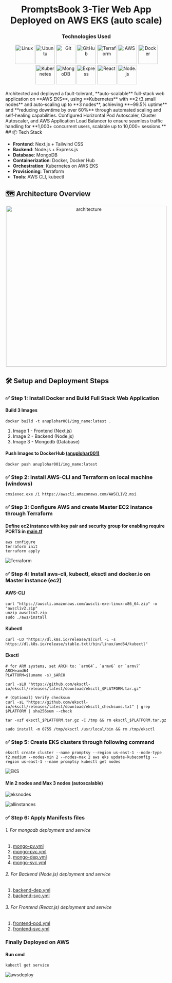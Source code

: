 <div align="center">

# PromptsBook 3-Tier Web App Deployed on AWS EKS (auto scale)

### Technologies Used

<img src="https://raw.githubusercontent.com/devicons/devicon/master/icons/linux/linux-original.svg" alt="Linux" width="60"/>
<img src="./assets/ubuntu.png" alt="Ubuntu" width="60" height="60"/>
<img src="https://raw.githubusercontent.com/devicons/devicon/master/icons/git/git-original.svg" alt="Git" width="60" height="60"/>
<img src="https://raw.githubusercontent.com/devicons/devicon/master/icons/github/github-original.svg" alt="GitHub" width="60" height="60" />
<img src="https://raw.githubusercontent.com/devicons/devicon/master/icons/terraform/terraform-original.svg" alt="Terraform" width="60"/>
<img src="https://raw.githubusercontent.com/devicons/devicon/master/icons/amazonwebservices/amazonwebservices-original-wordmark.svg" alt="AWS" width="60"/>
<img src="https://raw.githubusercontent.com/devicons/devicon/master/icons/docker/docker-original-wordmark.svg" alt="Docker" width="60"/>
<img src="https://raw.githubusercontent.com/devicons/devicon/master/icons/kubernetes/kubernetes-plain-wordmark.svg" alt="Kubernetes" width="60"/>
<img src="https://raw.githubusercontent.com/devicons/devicon/master/icons/mongodb/mongodb-original.svg" alt="MongoDB" width="60"/>
<img src="https://raw.githubusercontent.com/devicons/devicon/master/icons/express/express-original.svg" alt="Express" width="60"/>
<img src="https://raw.githubusercontent.com/devicons/devicon/master/icons/react/react-original.svg" alt="React" width="60"/>
<img src="https://raw.githubusercontent.com/devicons/devicon/master/icons/nodejs/nodejs-original.svg" alt="Node.js" width="60"/>


<br>
</div>
<br>
 Architected and deployed a fault-tolerant, **auto-scalable** full-stack web application on **AWS EKS**, using **Kubernetes** with **2 t3.small nodes** and auto-scaling up to **3 nodes**, achieving **~99.5% uptime** and **reducing downtime by over 60%** through automated scaling and self-healing capabilities. Configured Horizontal Pod Autoscaler, Cluster Autoscaler, and AWS Application Load Balancer to ensure seamless traffic handling for **1,000+ concurrent users, scalable up to 10,000+ sessions.**
<br>
## 📦 Tech Stack

- **Frontend**: Next.js + Tailwind CSS
- **Backend**: Node.js + Express.js
- **Database**: MongoDB
- **Containerization**: Docker, Docker Hub
- **Orchestration**: Kubernetes on AWS EKS
- **Provisioning**: Terraform
- **Tools**: AWS CLI, kubectl

## 🗺️ Architecture Overview
<div align="center">
<img  src="./assets/architecture.png" alt="architecture" width="500"/>
</div>

## 🛠️ Setup and Deployment Steps

### ✅ Step 1: Install Docker and Build Full Stack Web Application

#### Build 3 Images

```
docker build -t anuplohar001/img_name:latest .
```

1. Image 1 - Frontend (Next.js)
2. Image 2 - Backend (Node.js)
3. Image 3 - Mongodb (Database)

#### Push Images to DockerHub [(anuplohar001)](https://hub.docker.com/repositories/anuplohar001)

```
docker push anuplohar001/img_name:latest 
```

### ✅ Step 2: Install AWS-CLI and Terraform on local machine (windows)

```
cmsiexec.exe /i https://awscli.amazonaws.com/AWSCLIV2.msi
```

### ✅ Step 3: Configure AWS and create Master EC2 instance through Terraform

#### Define ec2 instance with key pair and security group for enabling require PORTS in [main.tf](./terraform/main.tf)

```
aws configure
terraform init
terraform apply
```

![Terraform](./assets/terraform-ec2.png)

### ✅ Step 4: Install aws-cli, kubectl, eksctl and docker.io on Master instance (ec2)

#### AWS-CLI

```
curl "https://awscli.amazonaws.com/awscli-exe-linux-x86_64.zip" -o "awscliv2.zip"
unzip awscliv2.zip
sudo ./aws/install
```

#### Kubectl

```
curl -LO "https://dl.k8s.io/release/$(curl -L -s https://dl.k8s.io/release/stable.txt)/bin/linux/amd64/kubectl"
```

#### Eksctl

```
# for ARM systems, set ARCH to: `arm64`, `armv6` or `armv7`
ARCH=amd64
PLATFORM=$(uname -s)_$ARCH

curl -sLO "https://github.com/eksctl-io/eksctl/releases/latest/download/eksctl_$PLATFORM.tar.gz"

# (Optional) Verify checksum
curl -sL "https://github.com/eksctl-io/eksctl/releases/latest/download/eksctl_checksums.txt" | grep $PLATFORM | sha256sum --check

tar -xzf eksctl_$PLATFORM.tar.gz -C /tmp && rm eksctl_$PLATFORM.tar.gz

sudo install -m 0755 /tmp/eksctl /usr/local/bin && rm /tmp/eksctl
```

### ✅ Step 5: Create EKS clusters through following command

```
eksctl create cluster --name promptsy --region us-east-1 --node-type t2.medium --nodes-min 2 --nodes-max 2 aws eks update-kubeconfig --region us-east-1 --name promptsy kubectl get nodes 
```

![EKS](./assets/eksCreation.png)

#### Min 2 nodes and Max 3 nodes (autoscalable)

![eksnodes](./assets/2eksnodes.png)

![allinstances](./assets/allinstances.png)

### ✅ Step 6: Apply Manifests files

###### 1. For mongodb deployment and service

1. [mongo-pv.yml](./Kubernetes/mongo-pv.yml)
2. [mongo-pvc.yml](./Kubernetes/mongo-pvc.yml)
3. [mongo-dep.yml](./Kubernetes/mongo-dep.yml)
4. [mongo-svc.yml](./Kubernetes/mongo-svc.yml)

###### 2. For Backend (Node.js) deployment and service

1. [backend-dep.yml](./Kubernetes/backend-dep.yml)
2. [backend-svc.yml](./Kubernetes/backend-svc.yml)

###### 3. For Frontend (React.js) deployment and service

1. [frontend-pod.yml](./Kubernetes/frontend-pod.yml)
2. [frontend-svc.yml](./Kubernetes/frontend-svc.yml)

### Finally Deployed on AWS

#### Run cmd

```
kubectl get service
```

![awsdeploy](./assets/awsdeploy.png)
